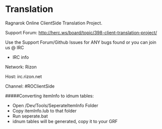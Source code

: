 Translation
===========

Ragnarok Online ClientSide Translation Project. 

Support Forum: http://herc.ws/board/topic/398-client-translation-project/

Use the Support Forum/Github Issues for ANY bugs found or you can join us @ IRC

* IRC info

Network: Rizon

Host: irc.rizon.net

Channel: #ROClientSide


#####Converting itemInfo to idnum tables:

* Open /Dev/Tools/SeperateItemInfo Folder
* Copy itemInfo.lub to that folder
* Run seperate.bat
* idnum tables will be generated, copy it to your GRF
